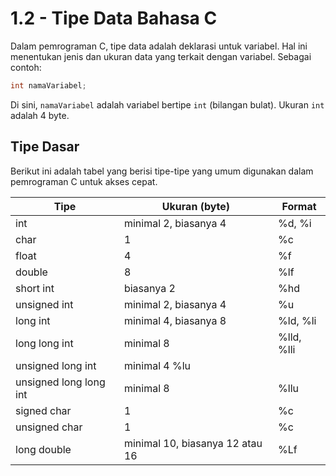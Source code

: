 # 1.2 - Tipe Data Bahasa C

Dalam pemrograman C, tipe data adalah deklarasi untuk variabel. Hal ini menentukan jenis dan ukuran data yang terkait dengan variabel. Sebagai contoh:

```c
int namaVariabel;
```

Di sini, `namaVariabel` adalah variabel bertipe `int` (bilangan bulat). Ukuran `int` adalah 4 byte.

## Tipe Dasar
Berikut ini adalah tabel yang berisi tipe-tipe yang umum digunakan dalam pemrograman C untuk akses cepat.

|Tipe|Ukuran (byte)|Format|
|--|--|--|
|int|minimal 2, biasanya 4|%d, %i|
|char|1|%c|
|float|4|%f|
|double|8|%lf|
|short int|biasanya 2|%hd|
|unsigned int|minimal 2, biasanya 4|%u|
|long int|minimal 4, biasanya 8|%ld, %li|
|long long int|minimal 8|%lld, %lli|
|unsigned long int|minimal 4 %lu|
|unsigned long long int|minimal 8|%llu|
|signed char|1|%c|
|unsigned char|1|%c|
|long double|minimal 10, biasanya 12 atau 16|%Lf|
